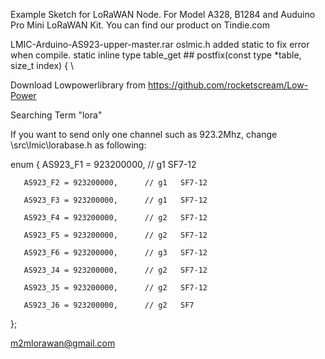 Example Sketch for LoRaWAN Node. For Model A328, B1284 and Auduino Pro Mini LoRaWAN Kit.
You can find our product on Tindie.com  

LMIC-Arduino-AS923-upper-master.rar
oslmic.h
added static to fix error when compile.
static inline type table_get ## postfix(const type *table, size_t index) { \

Download Lowpowerlibrary from https://github.com/rocketscream/Low-Power

Searching Term "lora"

If you want to send only one channel such as 923.2Mhz, change \src\lmic\lorabase.h as following:

enum { AS923_F1 = 923200000,      // g1   SF7-12

       AS923_F2 = 923200000,      // g1   SF7-12 
       
       AS923_F3 = 923200000,      // g1   SF7-12
       
       AS923_F4 = 923200000,      // g2   SF7-12
       
       AS923_F5 = 923200000,      // g2   SF7-12
       
       AS923_F6 = 923200000,      // g3   SF7-12
       
       AS923_J4 = 923200000,      // g2   SF7-12  
       
       AS923_J5 = 923200000,      // g2   SF7-12   
       
       AS923_J6 = 923200000,      // g2   SF7      
};

m2mlorawan@gmail.com
